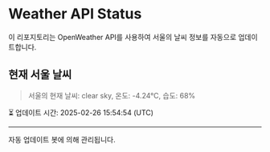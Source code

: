 
# Weather API Status

이 리포지토리는 OpenWeather API를 사용하여 서울의 날씨 정보를 자동으로 업데이트합니다.

## 현재 서울 날씨
> 서울의 현재 날씨: clear sky, 온도: -4.24°C, 습도: 68%

⏳ 업데이트 시간: 2025-02-26 15:54:54 (UTC)

---
자동 업데이트 봇에 의해 관리됩니다.
